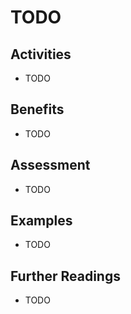 # TODO

## Activities

- TODO

## Benefits

- TODO

## Assessment

- TODO

## Examples

- TODO

## Further Readings

- TODO
